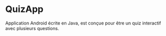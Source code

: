 # QuizApp
Application Android écrite en Java, est conçue pour être un quiz interactif avec plusieurs questions.
